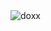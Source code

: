 <img src="https://raw.githubusercontent.com/chrissimpkins/doxx-docs-server/master/img/doxx-header.png" alt="doxx">

